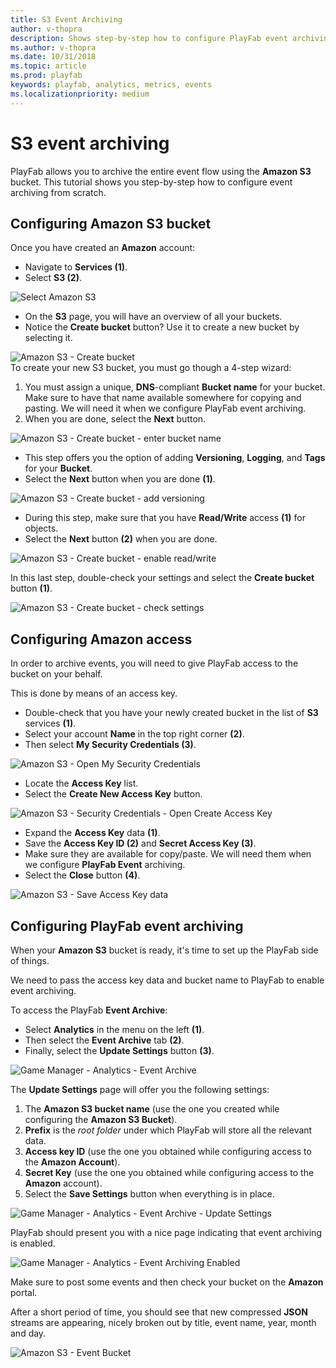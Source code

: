 ```yaml
---
title: S3 Event Archiving
author: v-thopra
description: Shows step-by-step how to configure PlayFab event archiving from scratch using Amazon S3 Bucket.
ms.author: v-thopra
ms.date: 10/31/2018
ms.topic: article
ms.prod: playfab
keywords: playfab, analytics, metrics, events
ms.localizationpriority: medium
---
```


# S3 event archiving

PlayFab allows you to archive the entire event flow using the
 **Amazon S3** bucket. This tutorial shows you step-by-step how to configure event archiving from scratch.

## Configuring Amazon S3 bucket

Once you have created an **Amazon** account:

- Navigate to **Services (1)**.
- Select **S3 (2)**.

![Select Amazon S3](media/tutorials/select-amazon-s3.png)  

- On the **S3** page, you will have an overview of all your buckets.
- Notice the **Create bucket** button?  Use it to create a new bucket by selecting it.

![Amazon S3 - Create bucket](media/tutorials/amazon-s3-create-bucket.png)  
To create your new S3 bucket, you must go though a 4-step wizard:

1. You must assign a unique, **DNS**-compliant **Bucket name** for your bucket. Make sure to have that name available somewhere for copying and pasting. We will need it when we configure PlayFab event archiving.
2. When you are done, select the **Next** button.

![Amazon S3 - Create bucket - enter bucket name](media/tutorials/amazon-s3-create-bucket-enter-bucket-name.png)  

- This step offers you the option of adding **Versioning**, **Logging**, and **Tags** for your **Bucket**.
- Select the **Next** button when you are done **(1)**.

![Amazon S3 - Create bucket - add versioning](media/tutorials/amazon-s3-create-bucket-add-versioning.png)  

- During this step, make sure that you have **Read/Write** access **(1)** for objects.
- Select the **Next** button **(2)** when you are done.

![Amazon S3 - Create bucket - enable read/write](media/tutorials/amazon-s3-create-bucket-enable-read-write.png)  

In this last step, double-check your settings and select the **Create bucket** button **(1)**.

![Amazon S3 - Create bucket - check settings](media/tutorials/amazon-s3-create-bucket-check-settings.png)  

## Configuring Amazon access

In order to archive events, you will need to give PlayFab access to the bucket on your behalf.

This is done by means of an access key.

- Double-check that you have your newly created bucket in the list of **S3** services **(1)**.
- Select your account **Name** in the top right corner **(2)**.
- Then select **My Security Credentials (3)**.

![Amazon S3 - Open My Security Credentials](media/tutorials/amazon-s3-open-my-security-credentials.png)  

- Locate the **Access Key** list.
- Select the **Create New Access Key** button.

![Amazon S3 - Security Credentials - Open Create Access Key](media/tutorials/amazon-s3-security-credentials-open-create-access-key.png)  

- Expand the **Access Key** data **(1)**.
- Save the **Access Key ID (2)** and **Secret Access Key (3)**.
- Make sure they are available for copy/paste. We will need them when we configure **PlayFab Event** archiving.
- Select the **Close** button **(4)**.

![Amazon S3 - Save Access Key data](media/tutorials/amazon-s3-security-credentials-save-access-key-data.png)  

## Configuring PlayFab event archiving

When your **Amazon S3** bucket is ready, it's time to set up the PlayFab side of things.

We need to pass the access key data and bucket name to PlayFab to enable event archiving.

To access the PlayFab **Event Archive**:

- Select **Analytics** in the menu on the left **(1)**.
- Then select the **Event Archive** tab **(2)**.
- Finally, select the **Update Settings** button **(3)**.

![Game Manager - Analytics - Event Archive](media/tutorials/game-manager-analytics-event-archive.png)  

The **Update Settings** page will offer you the following settings:

1. The **Amazon S3 bucket name** (use the one you created while configuring the **Amazon S3 Bucket**).
2. **Prefix** is the *root folder* under which PlayFab will store all the relevant data.
3. **Access key ID** (use the one you obtained while configuring access to the **Amazon Account**).
4. **Secret Key** (use the one you obtained while configuring access to the **Amazon** account).
5. Select the **Save Settings** button when everything is in place.

![Game Manager - Analytics - Event Archive - Update Settings](media/tutorials/game-manager-analytics-event-archive-update-settings.png)

PlayFab should present you with a nice page indicating that event archiving is enabled.

![Game Manager - Analytics - Event Archiving Enabled](media/tutorials/game-manager-analytics-event-archiving-enabled.png)  

Make sure to post some events and then check your bucket on the **Amazon** portal.

After a short period of time, you should see that new compressed **JSON** streams are appearing, nicely broken out by title, event name, year, month and day.

![Amazon S3 - Event Bucket](media/tutorials/amazon-s3-event-bucket.png)  
